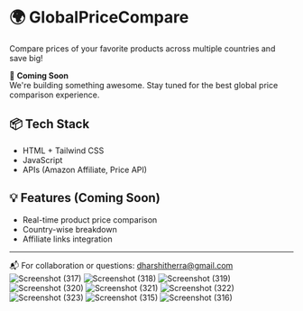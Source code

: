 # 🌍 GlobalPriceCompare

Compare prices of your favorite products across multiple countries and save big!

🚧 **Coming Soon**  
We're building something awesome. Stay tuned for the best global price comparison experience.

## 📦 Tech Stack
- HTML + Tailwind CSS
- JavaScript
- APIs (Amazon Affiliate, Price API)

## 💡 Features (Coming Soon)
- Real-time product price comparison
- Country-wise breakdown
- Affiliate links integration

---

📬 For collaboration or questions: [dharshitherra@gmail.com](mailto:dharshitherra@gmail.com)
![Screenshot (317)](https://github.com/user-attachments/assets/a6e11478-0550-484a-9380-04721d83c641)
![Screenshot (318)](https://github.com/user-attachments/assets/60b5baf1-9236-4d01-874c-0749b8c6b996)
![Screenshot (319)](https://github.com/user-attachments/assets/1829ef68-a212-46cc-bd1f-55353930b38a)
![Screenshot (320)](https://github.com/user-attachments/assets/707d3313-eba3-4ab1-863f-633c30eace03)
![Screenshot (321)](https://github.com/user-attachments/assets/a6c6dce7-1912-45ca-8963-816afdcb69a6)
![Screenshot (322)](https://github.com/user-attachments/assets/448b9fd1-020b-4066-ba02-2436cd2b134a)
![Screenshot (323)](https://github.com/user-attachments/assets/c1efba46-8222-4a69-a096-b50778977654)
![Screenshot (315)](https://github.com/user-attachments/assets/ab176168-99c9-4513-8c34-f669680a092e)
![Screenshot (316)](https://github.com/user-attachments/assets/2ba046b6-9c92-49fa-a74c-539e5c3b2763)
